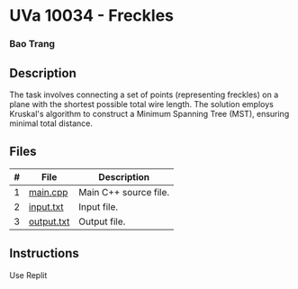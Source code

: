 # UVa 10034 - Freckles
### Bao Trang

## Description

The task involves connecting a set of points (representing freckles) on a plane with the shortest possible total wire length. The solution employs Kruskal's algorithm to construct a Minimum Spanning Tree (MST), ensuring minimal total distance.

## Files

|   #   | File                         | Description                                                 |
| :---: | ---------------------------- | ----------------------------------------------------------- |
|   1   | [main.cpp](https://github.com/baogtrang/4883-Prog-Tech/blob/main/Assignments/A11/P10034/main.cpp)       | Main C++ source file.     |
|   2   | [input.txt](https://github.com/baogtrang/4883-Prog-Tech/blob/main/Assignments/A11/P10034/input.txt)     | Input file.             |
|   3   | [output.txt](https://github.com/baogtrang/4883-Prog-Tech/blob/main/Assignments/A11/P10034/output.txt)   | Output file. |


## Instructions
Use Replit





